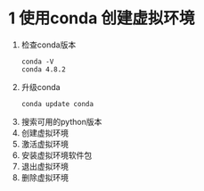 # 1 使用conda 创建虚拟环境
1. 检查conda版本
	```
	conda -V
	conda 4.8.2
	```
2. 升级conda
	```
	conda update conda
	```
3. 搜索可用的python版本
4. 创建虚拟环境
5. 激活虚拟环境
6. 安装虚拟环境软件包
7. 退出虚拟环境
8. 删除虚拟环境
<!--stackedit_data:
eyJoaXN0b3J5IjpbMTcwOTg2NTIzNV19
-->